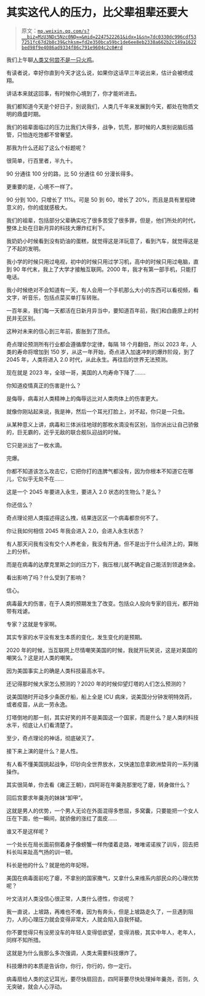# 其实这代人的压力，比父辈祖辈还要大

> 原文：[`mp.weixin.qq.com/s?__biz=MzU3NDc5Nzc0NQ==&mid=2247522261&idx=1&sn=7dc0330dc996cdf537251fc67d2b8c39&chksm=fd2e350bca59bc1de6ee8eb2338a662b2c149a1622bed98f9e4086ad9334f86c791e9604c2c0#rd`](http://mp.weixin.qq.com/s?__biz=MzU3NDc5Nzc0NQ==&mid=2247522261&idx=1&sn=7dc0330dc996cdf537251fc67d2b8c39&chksm=fd2e350bca59bc1de6ee8eb2338a662b2c149a1622bed98f9e4086ad9334f86c791e9604c2c0#rd)

我们上午聊[人类又何尝不是一只火鸡](http://mp.weixin.qq.com/s?__biz=MzU0MjYwNDU2Mw==&mid=2247509421&idx=1&sn=29880cf17db38d16f465daca6e985a35&chksm=fb1ac9d1cc6d40c79e3503906f120ddfe0428f65184a6f6d86f89d4ac898772fc4bc1fcdfe73&scene=21#wechat_redirect)。

有读者说，幸好你直到今天才这么说，如果你这话早三年说出来，估计会被喷成翔。

讲话本来就这回事，有时候你心境到了，你才能听进去。

我们都知道今天是个好日子，别说我们，人类几千年来发展到今天，都处在物质文明的鼎盛时期。

我们的祖辈面临过的压力比我们大得多，战争，饥荒，那时候的人类别说脑后插管，只怕连吃饱都不曾奢望。

那我为什么还起了这么个标题呢？

很简单，行百里者，半九十。

90 分通往 100 分的路，比 50 分通往 60 分漫长得多。

更重要的是，心境不一样了。

90 分到 100，只增长了 11%。可是 50 到 60，增长了 20%，而且是具有里程碑意义的，你的成就感极大。

我们的祖辈，包括部分父辈确实吃了很多苦受了很多罪，但是，他们所处的时代，整体上处在日新月异的科技大爆炸红利下。

我奶奶小时候看到没有奶油的蛋糕，就觉得这是洋玩意了，看到汽车，就觉得这是了不起的发明。

我小学的时候只用过电视，初中的时候只用过学习机，高中的时候只用过电脑，直到 90 年代末，我上了大学才接触互联网。2000 年，我才有第一部手机，只能打电话。

我小时候绝对不会知道有一天，有人会用一个手机那么大小的东西可以看视频，看文字，听音乐，包括点菜买单打车转账。

一百年来，我们每一天都活在日新月异当中，要知道百年前，我们和白鹿原上的村民并无区别。

这种对未来的信心到三年前，膨胀到了顶点。

奇点理论预测所有行业都会遵循摩尔定律，每隔 18 个月翻倍，所以 2023 年，人类的寿命将增加到 150 岁，从这一年开始，奇点进入加速冲刺的爆炸阶段，到了 2045 年，人类将进入 2.0 时代，从此永生。再往后的世界无法预测。

现在就是 2023 年，全球一哥，美国的人均寿命下降了.......

你知道疫情真正的伤害是什么？

是侮辱，病毒对人类精神上的侮辱远比对人类肉体上的伤害更大。

就像你刚站起来说，我是神，然后一个耳光打脸上，对不起，你只是一只虫。

从某种意义上讲，病毒和三体派往地球的那枚水滴没有区别，当你派出让自己骄傲的，巨无霸的，近乎无敌的联合舰队迎战的时候。

它只是派出了一枚水滴。

完爆。

你都不知道该怎么攻击它，它把你打的连脾气都没有，因为你根本不知道它在哪儿，它似乎无处不在......

这是一个 2045 年要进入永生，要进入 2.0 状态的生物么？是么？

你还信么？

奇点理论把人类描述得这么拽，结果连区区一个病毒都奈何不了。

你让我如何相信 2045 年我会进入 2.0，会进入永生状态？

有人那天问我有没有交个人养老金，我没有开通，但不是出于什么经济上的，算账上的分析。

而是在病毒的达摩克里斯之剑的压力下，我压根儿就不确定自己能活到领退休金。

看出影响了吗？什么受到了影响？

信心。

病毒最大的伤害，在于人类的预期发生了改变。包括众人投向专家的目光，都开始带有戏谑。

专家？这就是专家啊。

其实专家的水平没有发生本质的变化，发生变化的是预期。

2020 年的时候，当互联网上尽情嘲笑美国的时候，我就开玩笑说，这是对美国的嘲笑么？这是对人类的嘲笑。

因为美国事实上的确是人类科技最高水平。

还记得那时候大家怎么预测的？2020 年的时候仰望灯塔的人们怎么预测的？

说美国随时开动多少条医疗船，船上全是 ICU 病床，说美国分分钟发明特效药，或者疫苗，从此一劳永逸。

灯塔倒地的那一刻，其实好笑的并不是美国这一个国家，而是什么？是人类的科技水平，彻底让人们看清楚了。

至少，奇点理论的神话，彻底破灭了。

接下来上演的是什么？是人性。

有人看不懂美国挑起战争，印钞向全世界放水，又快速加息拿欧洲垫背的一系列骚操作。

其实很简单，你去看《雍正王朝》，四阿哥在年羹尧那里吃了瘪，转身做什么？

回后宫要求年羹尧的妹妹“卸甲”。

这就是男人的优势，一个男人无论在外面混得多憋屈，多窝囊，只要能把一个女人压在下面，他一瞬间，就骄傲的涨红了面皮......

谁又不是这样呢？

一个处长在局长面前侧着身子像螃蟹一样佝偻着走路，唯唯诺诺挨了训斥，回去把科长叫来趾高气扬的训一顿。

科长是他的什么？就是他的年妃呀。

美国在病毒面前吃了瘪，不拿别的国家撒气，又拿什么来维系内部民众的心理优势呢？

叶文洁对人类没信心很正常，人类什么德性，你说呢？

我一直说，上坡路，再难也不难，因为有奔头，但是上坡路走久了，一旦遇到阻力，人的心理压力就会变得非常大，人就会陷入自我怀疑。

你不要觉得只有没房没车的年轻人变得低欲望，变得消极，其实中年人，老年人，同样不知所措。

这就是为什么我那么多次强调，人类太需要科技爆炸了。

科技爆炸的本质是告诉你，你行，你行的，你一定行。

病毒扇给人类的这记耳光，要尽快扇回去，四阿哥要尽快处理掉年羹尧，否则，久无突破，就会人心浮动。